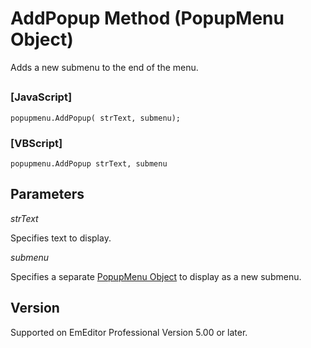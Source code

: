 # AddPopup Method (PopupMenu Object)

Adds a new submenu to the end of the menu.

## 

### \[JavaScript\]

```
popupmenu.AddPopup( strText, submenu);
```

### \[VBScript\]

```
popupmenu.AddPopup strText, submenu
```

## Parameters

_strText_

Specifies text to display.

_submenu_

Specifies a separate [PopupMenu Object](index) to display as a new submenu.

## Version

Supported on EmEditor Professional Version 5.00 or later.
